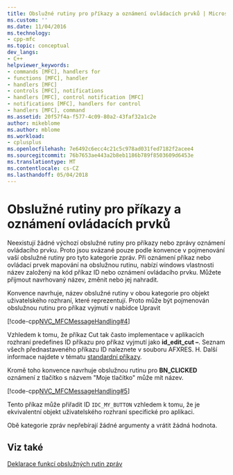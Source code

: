 ```yaml
---
title: Obslužné rutiny pro příkazy a oznámení ovládacích prvků | Microsoft Docs
ms.custom: ''
ms.date: 11/04/2016
ms.technology:
- cpp-mfc
ms.topic: conceptual
dev_langs:
- C++
helpviewer_keywords:
- commands [MFC], handlers for
- functions [MFC], handler
- handlers [MFC]
- controls [MFC], notifications
- handlers [MFC], control notification [MFC]
- notifications [MFC], handlers for control
- handlers [MFC], command
ms.assetid: 20f57f4a-f577-4c09-80a2-43faf32a1c2e
author: mikeblome
ms.author: mblome
ms.workload:
- cplusplus
ms.openlocfilehash: 7e6492c6ecc4c21c5c978ad031fed7182f2acee4
ms.sourcegitcommit: 76b7653ae443a2b8eb1186b789f8503609d6453e
ms.translationtype: MT
ms.contentlocale: cs-CZ
ms.lasthandoff: 05/04/2018
---
```

# <a name="handlers-for-commands-and-control-notifications"></a>Obslužné rutiny pro příkazy a oznámení ovládacích prvků
Neexistují žádné výchozí obslužné rutiny pro příkazy nebo zprávy oznámení ovládacího prvku. Proto jsou svázané pouze podle konvence v pojmenování vaší obslužné rutiny pro tyto kategorie zpráv. Při oznámení příkaz nebo ovládací prvek mapování na obslužnou rutinu, nabízí windows vlastnosti název založený na kód příkaz ID nebo oznámení ovládacího prvku. Můžete přijmout navrhovaný název, změnit nebo jej nahradit.  
  
 Konvence navrhuje, název obslužné rutiny v obou kategorie pro objekt uživatelského rozhraní, které reprezentují. Proto může být pojmenován obslužnou rutinu pro příkaz vyjmutí v nabídce Upravit  
  
 [!code-cpp[NVC_MFCMessageHandling#4](../mfc/codesnippet/cpp/handlers-for-commands-and-control-notifications_1.h)]  
  
 Vzhledem k tomu, že příkaz Cut tak často implementace v aplikacích rozhraní predefines ID příkazu pro příkaz vyjmutí jako **id_edit_cut –**. Seznam všech přednastaveného příkazu ID naleznete v souboru AFXRES. H. Další informace najdete v tématu [standardní příkazy](../mfc/standard-commands.md).  
  
 Kromě toho konvence navrhuje obslužnou rutinu pro **BN_CLICKED** oznámení z tlačítko s názvem "Moje tlačítko" může mít název.  
  
 [!code-cpp[NVC_MFCMessageHandling#5](../mfc/codesnippet/cpp/handlers-for-commands-and-control-notifications_2.h)]  
  
 Tento příkaz může přiřadit ID `IDC_MY_BUTTON` vzhledem k tomu, že je ekvivalentní objekt uživatelského rozhraní specifické pro aplikaci.  
  
 Obě kategorie zpráv nepřebírají žádné argumenty a vrátit žádná hodnota.  
  
## <a name="see-also"></a>Viz také  
 [Deklarace funkcí obslužných rutin zpráv](../mfc/declaring-message-handler-functions.md)
